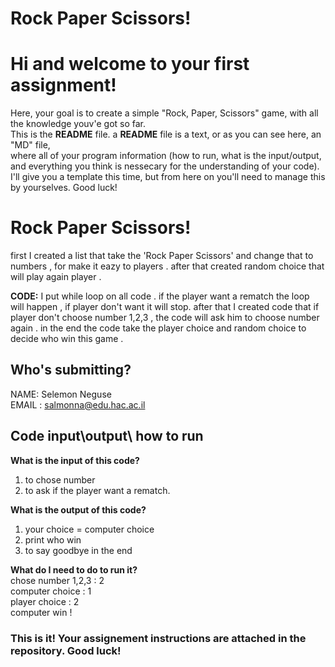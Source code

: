 # Rock Paper Scissors!
# Hi and welcome to your first assignment!
Here, your goal is to create a simple "Rock, Paper, Scissors" game, with all the knowledge youv'e got so far.\
This is the **README** file. a **README** file is a text, or as you can see here, an "MD" file,\
where all of your program information (how to run, what is the input/output, and everything you think is nessecary for the understanding of your code).\
I'll give you a template this time, but from here on you'll need to manage this by yourselves. Good luck!

# Rock Paper Scissors!
first I created a list that take the 'Rock Paper Scissors' and change that to numbers , for make it eazy to players .
after that created random choice that will play again player .
 
**CODE:**
I put while loop on all code . 
if the player want a rematch the loop will happen , if player don't want it will stop.
after that I created code that if player don't choose number 1,2,3 , the code will
ask him to choose number again .
in the end the code take the player choice and random choice to decide who win this game .
 

## Who's submitting?
NAME: Selemon Neguse  
EMAIL : salmonna@edu.hac.ac.il

## Code input\output\ how to run
**What is the input of this code?**
   1. to chose number
   2. to ask if the player want a rematch. 
   
**What is the output of this code?**
1. your choice = computer choice
2. print who win 
3. to say goodbye in the end 

**What do I need to do to run it?**   
chose number 1,2,3 : 2  
computer choice : 1  
player choice : 2   
computer win !


### This is it! Your assignement instructions are attached in the repository. Good luck!
